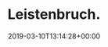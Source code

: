 ---
retweeted: false
source: <a href="http://www.samruston.co.uk" rel="nofollow">Flamingo for Android</a>
entities:
  user_mentions: []
  urls: []
  symbols: []
  media:
  - expanded_url: https://twitter.com/bascht/status/1104732252116791296/photo/1
    indices:
    - '14'
    - '37'
    url: https://t.co/PEAE82Ivam
    media_url: http://pbs.twimg.com/media/D1TMIEPXcAYNoC_.jpg
    id_str: '1104732247561826310'
    id: '1104732247561826310'
    media_url_https: https://pbs.twimg.com/media/D1TMIEPXcAYNoC_.jpg
    sizes:
      medium:
        w: '1200'
        h: '900'
        resize: fit
      thumb:
        w: '150'
        h: '150'
        resize: crop
      small:
        w: '680'
        h: '510'
        resize: fit
      large:
        w: '2048'
        h: '1536'
        resize: fit
    type: photo
    display_url: pic.twitter.com/PEAE82Ivam
  hashtags: []
display_text_range:
- '0'
- '37'
favorite_count: '12'
id_str: '1104732252116791296'
truncated: false
retweet_count: '0'
id: '1104732252116791296'
possibly_sensitive: false
created_at: Sun Mar 10 13:14:28 +0000 2019
favorited: false
full_text: Leistenbruch.
lang: de
extended_entities:
  media:
  - expanded_url: https://twitter.com/bascht/status/1104732252116791296/photo/1
    indices:
    - '14'
    - '37'
    url: https://t.co/PEAE82Ivam
    media_url: http://pbs.twimg.com/media/D1TMIEPXcAYNoC_.jpg
    id_str: '1104732247561826310'
    id: '1104732247561826310'
    media_url_https: https://pbs.twimg.com/media/D1TMIEPXcAYNoC_.jpg
    sizes:
      medium:
        w: '1200'
        h: '900'
        resize: fit
      thumb:
        w: '150'
        h: '150'
        resize: crop
      small:
        w: '680'
        h: '510'
        resize: fit
      large:
        w: '2048'
        h: '1536'
        resize: fit
    type: photo
    display_url: pic.twitter.com/PEAE82Ivam
tags:
- pesos:twitter
date: '2019-03-10T13:14:28+00:00'
src: https://twitter.com/bascht/status/1104732252116791296
original_url: https://twitter.com/bascht/status/1104732252116791296
type: twitter_tweet
media_url: https://img.bascht.com/twitter/pbs.twimg.com/media/D1TMIEPXcAYNoC_.jpg
text: Leistenbruch.
title: Leistenbruch.

---